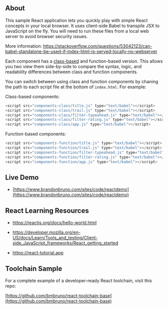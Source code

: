 ## About

This sample React application lets you quickly play with simple React concepts in your local browser. It uses client-side Babel to transpile JSX to JavaScript on the fly. You will need to run these files from a local web server to avoid browser security issues.

More information:
https://stackoverflow.com/questions/53042123/can-babel-standalone-be-used-if-index-html-is-served-locally-no-webserver

Each component has a [class-based](https://www.pragimtech.com/blog/reactjs/introduction-to-class-components-in-react/) and function-based version. This allows you two view them side-by-side to compare the syntax, logic, and readability differences between class and function components.

You can switch between using class and function components by chaning the path to each script file at the bottom of `index.html`. For example:

Class-based components:

``` javascript
<script src="components-class/title.js" type="text/babel"></script>
<script src="components-class/trail.js" type="text/babel"></script>
<script src="components-class/filter-typeahead.js" type="text/babel"></script>
<script src="components-class/filter-rating.js" type="text/babel"></script>
<script src="components-class/app.js" type="text/babel"></script>
```

Function-based components:

``` javascript
<script src="components-function/title.js" type="text/babel"></script>
<script src="components-function/trail.js" type="text/babel"></script>
<script src="components-function/filter-typeahead.js" type="text/babel"></script>
<script src="components-function/filter-rating.js" type="text/babel"></script>
<script src="components-function/app.js" type="text/babel"></script>
```

## Live Demo

* [https://www.brandonbruno.com/sites/code/reactdemo](https://www.brandonbruno.com/sites/code/reactdemo)

## React Learning Resources

* https://reactjs.org/docs/hello-world.html

* https://developer.mozilla.org/en-US/docs/Learn/Tools_and_testing/Client-side_JavaScript_frameworks/React_getting_started

* https://react-tutorial.app

## Toolchain Sample

For a complete example of a developer-ready React toolchain, visit this repo:

[https://github.com/bmbruno/react-toolchain-base](https://github.com/bmbruno/react-toolchain-base)
